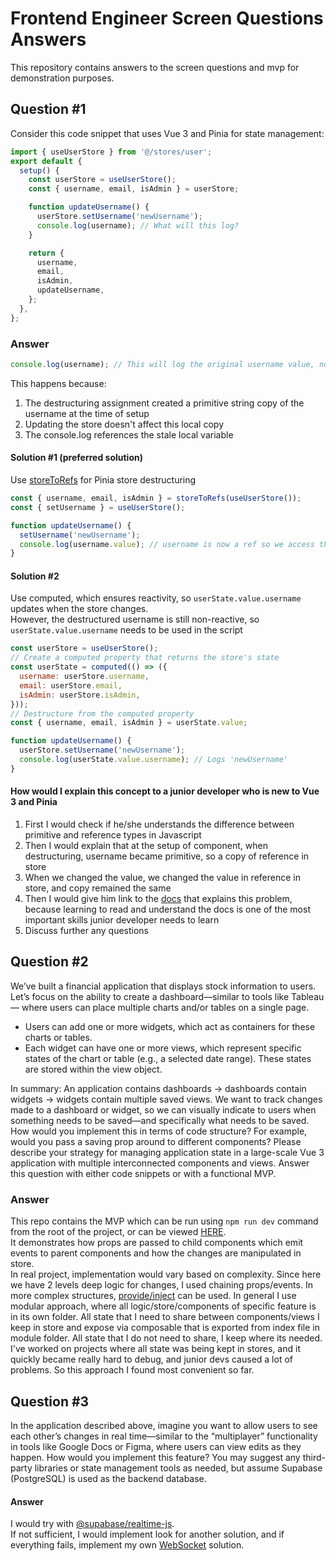# Frontend Engineer Screen Questions Answers

This repository contains answers to the screen questions and mvp for demonstration purposes.

## Question #1

Consider this code snippet that uses Vue 3 and Pinia for state management:

```javascript
import { useUserStore } from '@/stores/user';
export default {
  setup() {
    const userStore = useUserStore();
    const { username, email, isAdmin } = userStore;

    function updateUsername() {
      userStore.setUsername('newUsername');
      console.log(username); // What will this log?
    }

    return {
      username,
      email,
      isAdmin,
      updateUsername,
    };
  },
};
```

### Answer

```javascript
console.log(username); // This will log the original username value, not 'newUsername'
```

This happens because:

1. The destructuring assignment created a primitive string copy of the username at the time of setup
1. Updating the store doesn't affect this local copy
1. The console.log references the stale local variable

#### Solution #1 (preferred solution)

Use [storeToRefs](https://pinia.vuejs.org/core-concepts/#Destructuring-from-a-Store) for Pinia store destructuring

```javascript
const { username, email, isAdmin } = storeToRefs(useUserStore());
const { setUsername } = useUserStore();

function updateUsername() {
  setUsername('newUsername');
  console.log(username.value); // username is now a ref so we access the value with .value
}
```

#### Solution #2

Use computed, which ensures reactivity, so `userState.value.username` updates when the store changes.  
However, the destructured username is still non-reactive, so `userState.value.username` needs to be used in the script

```javascript
const userStore = useUserStore();
// Create a computed property that returns the store's state
const userState = computed(() => ({
  username: userStore.username,
  email: userStore.email,
  isAdmin: userStore.isAdmin,
}));
// Destructure from the computed property
const { username, email, isAdmin } = userState.value;

function updateUsername() {
  userStore.setUsername('newUsername');
  console.log(userState.value.username); // Logs 'newUsername'
}
```

#### How would I explain this concept to a junior developer who is new to Vue 3 and Pinia

1. First I would check if he/she understands the difference between primitive and reference types in Javascript
1. Then I would explain that at the setup of component, when destructuring, username became primitive, so a copy of reference in store
1. When we changed the value, we changed the value in reference in store, and copy remained the same
1. Then I would give him link to the [docs](https://pinia.vuejs.org/core-concepts/#Destructuring-from-a-Store) that explains this problem, because learning to read and understand the docs is one of the most important skills junior developer needs to learn
1. Discuss further any questions

## Question #2

Weʼve built a financial application that displays stock information to users.
Letʼs focus on the ability to create a dashboard—similar to tools like Tableau—
where users can place multiple charts and/or tables on a single page.

- Users can add one or more widgets, which act as containers for these charts
  or tables.
- Each widget can have one or more views, which represent specific states of
  the chart or table (e.g., a selected date range). These states are stored within
  the view object.

In summary:
An application contains dashboards → dashboards contain widgets → widgets contain multiple saved views.
We want to track changes made to a dashboard or widget, so we can visually indicate to users when something needs to be saved—and specifically what needs to be saved.
How would you implement this in terms of code structure? For example, would you pass a saving prop around to different components?
Please describe your strategy for managing application state in a large-scale Vue 3 application with multiple interconnected components and views.
Answer this question with either code snippets or with a functional MVP.

### Answer

This repo contains the MVP which can be run using `npm run dev` command from the root of the project, or can be viewed [HERE](https://changes-state.netlify.app/).  
It demonstrates how props are passed to child components which emit events to parent components and how the changes are manipulated in store.  
In real project, implementation would vary based on complexity. Since here we have 2 levels deep logic for changes, I used chaining props/events. In more complex structures, [provide/inject](https://vuejs.org/guide/components/provide-inject) can be used.
In general I use modular approach, where all logic/store/components of specific feature is in its own folder. All state that I need to share between components/views I keep in store and expose via composable that is exported from index file in module folder. All state that I do not need to share, I keep where its needed. I've worked on projects where all state was being kept in stores, and it quickly became really hard to debug, and junior devs caused a lot of problems. So this approach I found most convenient so far.

## Question #3

In the application described above, imagine you want to allow users to see each
otherʼs changes in real time—similar to the “multiplayerˮ functionality in tools like
Google Docs or Figma, where users can view edits as they happen.
How would you implement this feature? You may suggest any third-party libraries
or state management tools as needed, but assume Supabase PostgreSQL is
used as the backend database.

#### Answer

I would try with [@supabase/realtime-js](https://www.npmjs.com/package/@supabase/realtime-js).  
If not sufficient, I would implement look for another solution, and if everything fails, implement my own [WebSocket](https://developer.mozilla.org/en-US/docs/Web/API/WebSocket) solution.
